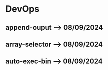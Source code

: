 # DevOps

## append-ouput --> 08/09/2024
## array-selector --> 08/09/2024
## auto-exec-bin --> 08/09/2024